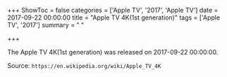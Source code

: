 +++
ShowToc = false
categories = ['Apple TV', '2017', 'Apple TV']
date = 2017-09-22 00:00:00
title = "Apple TV 4K(1st generation)"
tags = ['Apple TV', '2017']
summary = " "

+++

The Apple TV 4K(1st generation) was released on 2017-09-22 00:00:00.

Source: `https://en.wikipedia.org/wiki/Apple_TV_4K`


